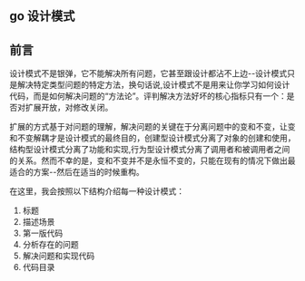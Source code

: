 ## go 设计模式
## 前言
设计模式不是银弹，它不能解决所有问题，它甚至跟设计都沾不上边--设计模式只是解决特定类型问题的特定方法，换句话说,设计模式不是用来让你学习如何设计代码，而是如何解决问题的“方法论”。评判解决方法好坏的核心指标只有一个：是否对扩展开放，对修改关闭。 

扩展的方式基于对问题的理解，解决问题的关键在于分离问题中的变和不变，让变和不变解耦才是设计模式的最终目的，创建型设计模式分离了对象的创建和使用，结构型设计模式分离了功能和实现,行为型设计模式分离了调用者和被调用者之间的关系。然而不幸的是，变和不变并不是永恒不变的，只能在现有的情况下做出最适合的方案--然后在适当的时候重构。

在这里，我会按照以下结构介绍每一种设计模式：
 
1. 标题
2. 描述场景
3. 第一版代码
4. 分析存在的问题
5. 解决问题和实现代码
6. 代码目录
